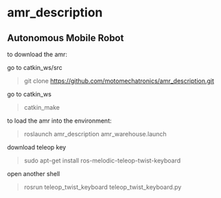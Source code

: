 # amr_description
## Autonomous Mobile Robot

to download the amr:

go to catkin_ws/src
>git clone https://github.com/motomechatronics/amr_description.git

go to catkin_ws

>catkin_make

to load the amr into the environment:

>roslaunch amr_description amr_warehouse.launch  

download teleop key

>sudo apt-get install ros-melodic-teleop-twist-keyboard

open another shell

>rosrun teleop_twist_keyboard teleop_twist_keyboard.py

